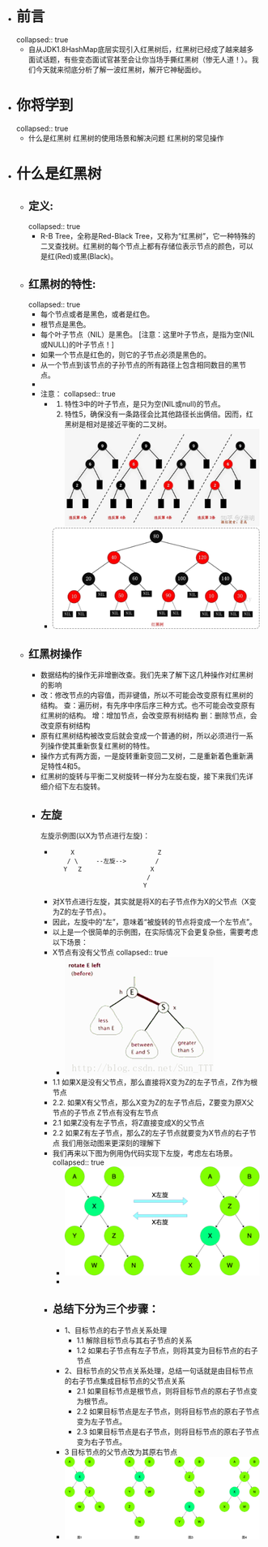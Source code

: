 - # 前言
  collapsed:: true
	- 自从JDK1.8HashMap底层实现引入红黑树后，红黑树已经成了越来越多面试话题，有些变态面试官甚至会让你当场手撕红黑树（惨无人道！）。我们今天就来彻底分析了解一波红黑树，解开它神秘面纱。
- # 你将学到
  collapsed:: true
	- 什么是红黑树
	  红黑树的使用场景和解决问题
	  红黑树的常见操作
- # 什么是红黑树
	- ## 定义:
	  collapsed:: true
		- R-B Tree，全称是Red-Black Tree，又称为“红黑树”，它一种特殊的二叉查找树。红黑树的每个节点上都有存储位表示节点的颜色，可以是红(Red)或黑(Black)。
	- ## 红黑树的特性:
	  collapsed:: true
		- 每个节点或者是黑色，或者是红色。
		- 根节点是黑色。
		- 每个叶子节点（NIL）是黑色。 [注意：这里叶子节点，是指为空(NIL或NULL)的叶子节点！]
		- 如果一个节点是红色的，则它的子节点必须是黑色的。
		- 从一个节点到该节点的子孙节点的所有路径上包含相同数目的黑节点。
		-
		- 注意：
		  collapsed:: true
			- 1. 特性3中的叶子节点，是只为空(NIL或null)的节点。
			  2. 特性5，确保没有一条路径会比其他路径长出俩倍。因而，红黑树是相对是接近平衡的二叉树。
			  ![image.png](../assets/image_1684424508171_0.png)
			- ![image.png](../assets/image_1684424516769_0.png)
	- ## 红黑树操作
		- 数据结构的操作无非增删改查。我们先来了解下这几种操作对红黑树的影响
		- 改：修改节点的内容值，而非键值，所以不可能会改变原有红黑树的结构。
		  查：遍历树，有先序中序后序三种方式。也不可能会改变原有红黑树的结构。
		  增：增加节点，会改变原有树结构
		  删：删除节点，会改变原有树结构
		- 原有红黑树结构被改变后就会变成一个普通的树，所以必须进行一系列操作使其重新恢复红黑树的特性。
		- 操作方式有两方面，一是旋转重新变回二叉树，二是重新着色重新满足特性4和5。
		- 红黑树的旋转与平衡二叉树旋转一样分为左旋右旋，接下来我们先详细介绍下左右旋转。
		- ## 左旋
		  左旋示例图(以X为节点进行左旋)：
			- ```
			       X                       Z
			      / \     --左旋-->        /
			     Y   Z                   X
			                            /
			                           Y
			  ```
			- 对X节点进行左旋，其实就是将X的右子节点作为X的父节点（X变为Z的左子节点）。
			- 因此，左旋中的“左”，意味着“被旋转的节点将变成一个左节点”。
			- 以上是一个很简单的示例图，在实际情况下会更复杂些，需要考虑以下场景：
			- X节点有没有父节点
			  collapsed:: true
				- ![f9c7b7af-1cf7-4bc0-97d3-943be0175fa3左旋示意图.gif](../assets/f9c7b7af-1cf7-4bc0-97d3-943be0175fa3左旋示意图_1684424600215_0.gif)
			- 1.1 如果X是没有父节点，那么直接将X变为Z的左子节点，Z作为根节点
			- 2.2. 如果X有父节点，那么X变为Z的左子节点后，Z要变为原X父节点的子节点
			  Z节点有没有左节点
			- 2.1 如果Z没有左子节点，将Z直接变成X的父节点
			- 2.2 如果Z有左子节点，那么Z的左子节点就要变为X节点的右子节点
			  我们用张动图来更深刻的理解下
			- 我们再来以下图为例用伪代码实现下左旋，考虑左右场景。
			  collapsed:: true
				- ![image.png](../assets/image_1684424631597_0.png)
				-
			- ## 总结下分为三个步骤：
				- 1、目标节点的右子节点关系处理
					- 1.1 解除目标节点与其右子节点的关系
					- 1.2 如果右子节点有左子节点，则将其变为目标节点的右子节点
				- 2、目标节点的父节点关系处理，总结一句话就是由目标节点的右子节点集成目标节点的父节点关系
					- 2.1 如果目标节点是根节点，则将目标节点的原右子节点变为根节点。
					- 2.2 如果目标节点是左子节点，则将目标节点的原右子节点变为左子节点。
					- 2.3 如果目标节点是右子节点，则将目标节点的原右子节点变为右子节点。
				- 3 目标节点的父节点改为其原右节点
				- ![image.png](../assets/image_1684424707179_0.png)